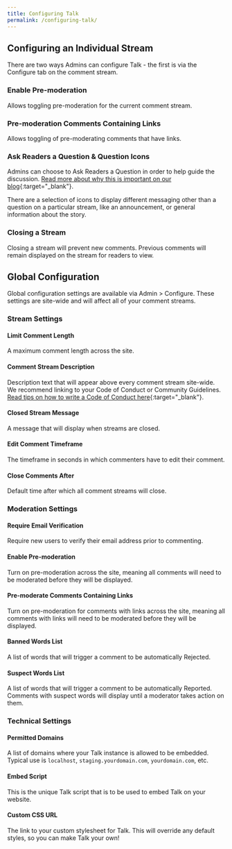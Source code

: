 ```yaml
---
title: Configuring Talk
permalink: /configuring-talk/
---
```


## Configuring an Individual Stream

There are two ways Admins can configure Talk - the first is via the Configure tab on the comment stream.

### Enable Pre-moderation

Allows toggling pre-moderation for the current comment stream.

### Pre-moderation Comments Containing Links

Allows toggling of pre-moderating comments that have links.

### Ask Readers a Question & Question Icons

Admins can choose to Ask Readers a Question in order to help guide the discussion. [Read more about why this is important on our blog](https://blog.coralproject.net/the-empty-box/){:target="_blank"}.

There are a selection of icons to display different messaging other than a question on a particular stream, like an announcement, or general information about the story.

### Closing a Stream

Closing a stream will prevent new comments. Previous comments will remain displayed on the stream for readers to view.


## Global Configuration

Global configuration settings are available via Admin > Configure. These settings are site-wide and will affect all of your comment streams.

### Stream Settings

#### Limit Comment Length

A maximum comment length across the site.

#### Comment Stream Description

Description text that will appear above every comment stream site-wide. We recommend linking to your Code of Conduct or Community Guidelines. [Read tips on how to write a Code of Conduct here](https://guides.coralproject.net/create-a-code-of-conduct/){:target="_blank"}.

#### Closed Stream Message

A message that will display when streams are closed.

#### Edit Comment Timeframe

The timeframe in seconds in which commenters have to edit their comment.

#### Close Comments After

Default time after which all comment streams will close.

### Moderation Settings

#### Require Email Verification

Require new users to verify their email address prior to commenting.

#### Enable Pre-moderation

Turn on pre-moderation across the site, meaning all comments will need to be moderated before they will be displayed.

#### Pre-moderate Comments Containing Links

Turn on pre-moderation for comments with links across the site, meaning all comments with links will need to be moderated before they will be displayed.

#### Banned Words List

A list of words that will trigger a comment to be automatically Rejected.

#### Suspect Words List

A list of words that will trigger a comment to be automatically Reported. Comments with suspect words will display until a moderator takes action on them.

### Technical Settings

#### Permitted Domains
A list of domains where your Talk instance is allowed to be embedded. Typical use is `localhost`, `staging.yourdomain.com`, `yourdomain.com`, etc.

#### Embed Script

This is the unique Talk script that is to be used to embed Talk on your website.

#### Custom CSS URL

The link to your custom stylesheet for Talk. This will override any default styles, so you can make Talk your own!
